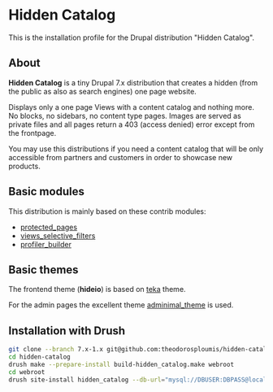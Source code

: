 # Hidden Catalog
This is the installation profile for the Drupal distribution "Hidden Catalog".


## About
**Hidden Catalog** is a tiny Drupal 7.x distribution that creates a hidden (from the public as also as search engines) one page website.

Displays only a one page Views with a content catalog and nothing more. No blocks, no sidebars, no content type pages.
Images are served as private files and all pages return a 403 (access denied) error except from the frontpage.

You may use this distributions if you need a content catalog that will be only accessible from partners and customers in order to showcase new products.


## Basic modules

This distribution is mainly based on these contrib modules:

- [protected_pages](https://drupal.org/project/protected_pages)
- [views_selective_filters](https://drupal.org/project/views_selective_filters)
- [profiler_builder](https://drupal.org/project/profiler_builder)


## Basic themes

The frontend theme (**hideio**) is based on [teka](https://drupal.org/project/teka) theme.

For the admin pages the excellent theme [adminimal_theme](https://drupal.org/project/adminimal_theme) is used.


## Installation with Drush

```bash
git clone --branch 7.x-1.x git@github.com:theodorosploumis/hidden-catalog.git
cd hidden-catalog
drush make --prepare-install build-hidden_catalog.make webroot
cd webroot
drush site-install hidden_catalog --db-url="mysql://DBUSER:DBPASS@localhost/DBNAME"
```

